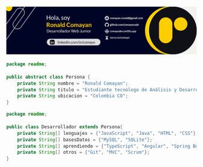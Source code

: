 <p align="center">
  <img src="https://github.com/comayocode/comayocode/blob/main/assets/GithubBanner_v3.jpg" />
</p>

```java
package readme;

public abstract class Persona {
    private String nombre = "Ronald Comayan";
    private String titulo = "Estudiante tecnólogo de Análisis y Desarrollo de Software";
    private String ubicacion = "Colombia CO";
}
```
```java
package readme;

public class Desarrollador extends Persona{
    private String[] lenguajes = {"JavaScript", "Java", "HTML", "CSS"};
    private String[] basesDatos = {"MySQL", "SQLite"};
    private String[] aprendiendo = {"TypeScript", "Angular", "Spring Boot"};
    private String[] otros = {"Git", "MVC", "Scrum"};
}
```
